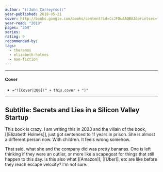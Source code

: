 ```yaml
---
author: "[[John Carreyrou]]"
year-published: 2018-05-21
cover: http://books.google.com/books/content?id=CcJFDwAAQBAJ&printsec=frontcover&img=1&zoom=1&edge=curl&source=gbs_api
year-read: "2019"
pages: "354"
series: 
rating: 9
recommended-by: 
tags:
  - theranos
  - elizabeth-holmes
  - non-fiction
---
```


---
#### Cover
- `="![Cover|200](" + this.cover + ")"`
---

## Subtitle: Secrets and Lies in a Silicon Valley Startup

This book is crazy. I am writing this in 2023 and the villain of the book, [[Elizabeth Holmes]], just got sentenced to 11 years in prison. She is almost a different person now. With children. It feels wrong somehow.

That said, what she and the company did was pretty bananas. One is left thinking if they were an outlier, or more like a scapegoat for things that still happen to this day. Is this also what [[Amazon]], [[Uber]], etc are like before they reach escape velocity? I'm not sure.

